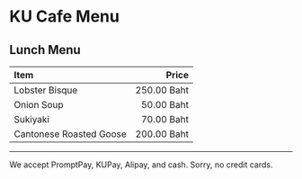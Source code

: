 # KU Cafe Menu

## Lunch Menu

| Item                                   | Price |
|:---------------------------------------|------:|
| Lobster Bisque                         |  250.00 Baht |
| Onion Soup                             |  50.00 Baht |
| Sukiyaki                               |  70.00 Baht |
| Cantonese Roasted Goose                |  200.00 Baht |

---

We accept PromptPay, KUPay, Alipay, and cash. Sorry, no credit cards.
